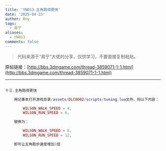 ```yaml
---
title: 'YN013-主角跑得更快'
date: '2025-04-23'
author: Bny
tags:
  - 易宁
aliases:
  - YN013
comments: false
---
```


> 代码来源于“易宁”大佬的分享，仅供学习，不要直接复制粘贴。

原帖链接：[http://bbs.3dmgame.com/thread-3859071-1-1.html](http://bbs.3dmgame.com/thread-3859071-1-1.html)

---

```lua  

十三.主角跑得更快	用记事本打开游戏目录/assets/DLC0002/scripts/tuning.lua文件，将以下内容：		WILSON_WALK_SPEED = 4,		WILSON_RUN_SPEED = 6,	替换为：		WILSON_WALK_SPEED = 8,		WILSON_RUN_SPEED = 12,	即可让主角跑步速度增加1倍

```  

